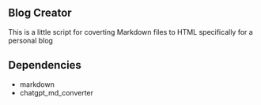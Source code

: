 ## Blog Creator

This is a little script for coverting Markdown files to HTML specifically for a personal blog

## Dependencies
- markdown
- chatgpt_md_converter
